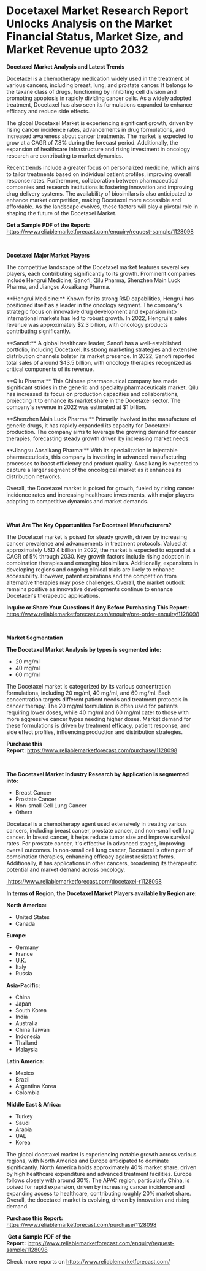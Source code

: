 <p><h1>Docetaxel Market Research Report Unlocks Analysis on the Market Financial Status, Market Size, and Market Revenue upto 2032</h1></p><p><strong>Docetaxel Market Analysis and Latest Trends</strong></p>
<p><p>Docetaxel is a chemotherapy medication widely used in the treatment of various cancers, including breast, lung, and prostate cancer. It belongs to the taxane class of drugs, functioning by inhibiting cell division and promoting apoptosis in rapidly dividing cancer cells. As a widely adopted treatment, Docetaxel has also seen its formulations expanded to enhance efficacy and reduce side effects.</p><p>The global Docetaxel Market is experiencing significant growth, driven by rising cancer incidence rates, advancements in drug formulations, and increased awareness about cancer treatments. The market is expected to grow at a CAGR of 7.8% during the forecast period. Additionally, the expansion of healthcare infrastructure and rising investment in oncology research are contributing to market dynamics. </p><p>Recent trends include a greater focus on personalized medicine, which aims to tailor treatments based on individual patient profiles, improving overall response rates. Furthermore, collaboration between pharmaceutical companies and research institutions is fostering innovation and improving drug delivery systems. The availability of biosimilars is also anticipated to enhance market competition, making Docetaxel more accessible and affordable. As the landscape evolves, these factors will play a pivotal role in shaping the future of the Docetaxel Market.</p></p>
<p><strong>Get a Sample PDF of the Report:&nbsp;</strong> <a href="https://www.reliablemarketforecast.com/enquiry/request-sample/1128098?utm_campaign=2753&utm_medium=2&utm_source=Github&utm_content=ia&utm_term=08032025&utm_id=docetaxel">https://www.reliablemarketforecast.com/enquiry/request-sample/1128098</a></p>
<p>&nbsp;</p>
<p><strong>Docetaxel Major Market Players</strong></p>
<p><p>The competitive landscape of the Docetaxel market features several key players, each contributing significantly to its growth. Prominent companies include Hengrui Medicine, Sanofi, Qilu Pharma, Shenzhen Main Luck Pharma, and Jiangsu Aosaikang Pharma.</p><p>**Hengrui Medicine:** Known for its strong R&D capabilities, Hengrui has positioned itself as a leader in the oncology segment. The company's strategic focus on innovative drug development and expansion into international markets has led to robust growth. In 2022, Hengrui's sales revenue was approximately $2.3 billion, with oncology products contributing significantly.</p><p>**Sanofi:** A global healthcare leader, Sanofi has a well-established portfolio, including Docetaxel. Its strong marketing strategies and extensive distribution channels bolster its market presence. In 2022, Sanofi reported total sales of around $43.5 billion, with oncology therapies recognized as critical components of its revenue.</p><p>**Qilu Pharma:** This Chinese pharmaceutical company has made significant strides in the generic and specialty pharmaceuticals market. Qilu has increased its focus on production capacities and collaborations, projecting it to enhance its market share in the Docetaxel sector. The company's revenue in 2022 was estimated at $1 billion.</p><p>**Shenzhen Main Luck Pharma:** Primarily involved in the manufacture of generic drugs, it has rapidly expanded its capacity for Docetaxel production. The company aims to leverage the growing demand for cancer therapies, forecasting steady growth driven by increasing market needs.</p><p>**Jiangsu Aosaikang Pharma:** With its specialization in injectable pharmaceuticals, this company is investing in advanced manufacturing processes to boost efficiency and product quality. Aosaikang is expected to capture a larger segment of the oncological market as it enhances its distribution networks.</p><p>Overall, the Docetaxel market is poised for growth, fueled by rising cancer incidence rates and increasing healthcare investments, with major players adapting to competitive dynamics and market demands.</p></p>
<p>&nbsp;</p>
<p><strong>What Are The Key Opportunities For Docetaxel Manufacturers?</strong></p>
<p><p>The Docetaxel market is poised for steady growth, driven by increasing cancer prevalence and advancements in treatment protocols. Valued at approximately USD 4 billion in 2022, the market is expected to expand at a CAGR of 5% through 2030. Key growth factors include rising adoption in combination therapies and emerging biosimilars. Additionally, expansions in developing regions and ongoing clinical trials are likely to enhance accessibility. However, patent expirations and the competition from alternative therapies may pose challenges. Overall, the market outlook remains positive as innovative developments continue to enhance Docetaxel's therapeutic applications.</p></p>
<p><strong>Inquire or Share Your Questions If Any Before Purchasing This Report:</strong> <a href="https://www.reliablemarketforecast.com/enquiry/pre-order-enquiry/1128098?utm_campaign=2753&utm_medium=2&utm_source=Github&utm_content=ia&utm_term=08032025&utm_id=docetaxel">https://www.reliablemarketforecast.com/enquiry/pre-order-enquiry/1128098</a></p>
<p>&nbsp;</p>
<p><strong>Market Segmentation</strong></p>
<p><strong>The Docetaxel Market Analysis by types is segmented into:</strong></p>
<p><ul><li>20 mg/ml</li><li>40 mg/ml</li><li>60 mg/ml</li></ul></p>
<p><p>The Docetaxel market is categorized by its various concentration formulations, including 20 mg/ml, 40 mg/ml, and 60 mg/ml. Each concentration targets different patient needs and treatment protocols in cancer therapy. The 20 mg/ml formulation is often used for patients requiring lower doses, while 40 mg/ml and 60 mg/ml cater to those with more aggressive cancer types needing higher doses. Market demand for these formulations is driven by treatment efficacy, patient response, and side effect profiles, influencing production and distribution strategies.</p></p>
<p><strong>Purchase this Report:&nbsp;</strong><a href="https://www.reliablemarketforecast.com/purchase/1128098?utm_campaign=2753&utm_medium=2&utm_source=Github&utm_content=ia&utm_term=08032025&utm_id=docetaxel">https://www.reliablemarketforecast.com/purchase/1128098</a></p>
<p>&nbsp;</p>
<p><strong>The Docetaxel Market Industry Research by Application is segmented into:</strong></p>
<p><ul><li>Breast Cancer</li><li>Prostate Cancer</li><li>Non-small Cell Lung Cancer</li><li>Others</li></ul></p>
<p><p>Docetaxel is a chemotherapy agent used extensively in treating various cancers, including breast cancer, prostate cancer, and non-small cell lung cancer. In breast cancer, it helps reduce tumor size and improve survival rates. For prostate cancer, it's effective in advanced stages, improving overall outcomes. In non-small cell lung cancer, Docetaxel is often part of combination therapies, enhancing efficacy against resistant forms. Additionally, it has applications in other cancers, broadening its therapeutic potential and market demand across oncology.</p></p>
<p><a href="https://www.reliablemarketforecast.com/docetaxel-r1128098?utm_campaign=2753&utm_medium=2&utm_source=Github&utm_content=ia&utm_term=08032025&utm_id=docetaxel">&nbsp;https://www.reliablemarketforecast.com/docetaxel-r1128098</a></p>
<p><strong>In terms of Region, the Docetaxel Market Players available by Region are:</strong></p>
<p>
    <p> <strong> North America: </strong>
        <ul>
            <li>United States</li>
            <li>Canada</li>
        </ul>
        </p> 
    <p> <strong> Europe: </strong>
        <ul>
            <li>Germany</li>
            <li>France</li>
            <li>U.K.</li>
            <li>Italy</li>
            <li>Russia</li>
        </ul>
        </p> 
    <p> <strong> Asia-Pacific: </strong>
        <ul>
            <li>China</li>
            <li>Japan</li>
            <li>South Korea</li>
            <li>India</li>
            <li>Australia</li>
            <li>China Taiwan</li>
            <li>Indonesia</li>
            <li>Thailand</li>
            <li>Malaysia</li>
        </ul>
        </p> 
    <p> <strong> Latin America: </strong>
        <ul>
            <li>Mexico</li>
            <li>Brazil</li>
            <li>Argentina Korea</li>
            <li>Colombia</li>
        </ul>
        </p> 
    <p> <strong> Middle East & Africa: </strong>
        <ul>
            <li>Turkey</li>
            <li>Saudi</li>
            <li>Arabia</li>
            <li>UAE</li>
            <li>Korea</li>
        </ul>
    </p>
    </p>
<p><p>The global docetaxel market is experiencing notable growth across various regions, with North America and Europe anticipated to dominate significantly. North America holds approximately 40% market share, driven by high healthcare expenditure and advanced treatment facilities. Europe follows closely with around 30%. The APAC region, particularly China, is poised for rapid expansion, driven by increasing cancer incidence and expanding access to healthcare, contributing roughly 20% market share. Overall, the docetaxel market is evolving, driven by innovation and rising demand.</p></p>
<p><strong>Purchase this Report: </strong><a href="https://www.reliablemarketforecast.com/purchase/1128098?utm_campaign=2753&utm_medium=2&utm_source=Github&utm_content=ia&utm_term=08032025&utm_id=docetaxel">https://www.reliablemarketforecast.com/purchase/1128098</a></p>
<p>&nbsp;<strong>Get a Sample PDF of the Report:&nbsp;&nbsp;</strong><a href="https://www.reliablemarketforecast.com/enquiry/request-sample/1128098?utm_campaign=2753&utm_medium=2&utm_source=Github&utm_content=ia&utm_term=08032025&utm_id=docetaxel">https://www.reliablemarketforecast.com/enquiry/request-sample/1128098</a></p>
<p><strong></strong></p>
<p>Check more reports on <a href="https://www.reliablemarketforecast.com/?utm_campaign=2753&utm_medium=2&utm_source=Github&utm_content=ia&utm_term=08032025&utm_id=docetaxel">https://www.reliablemarketforecast.com/</a></p>